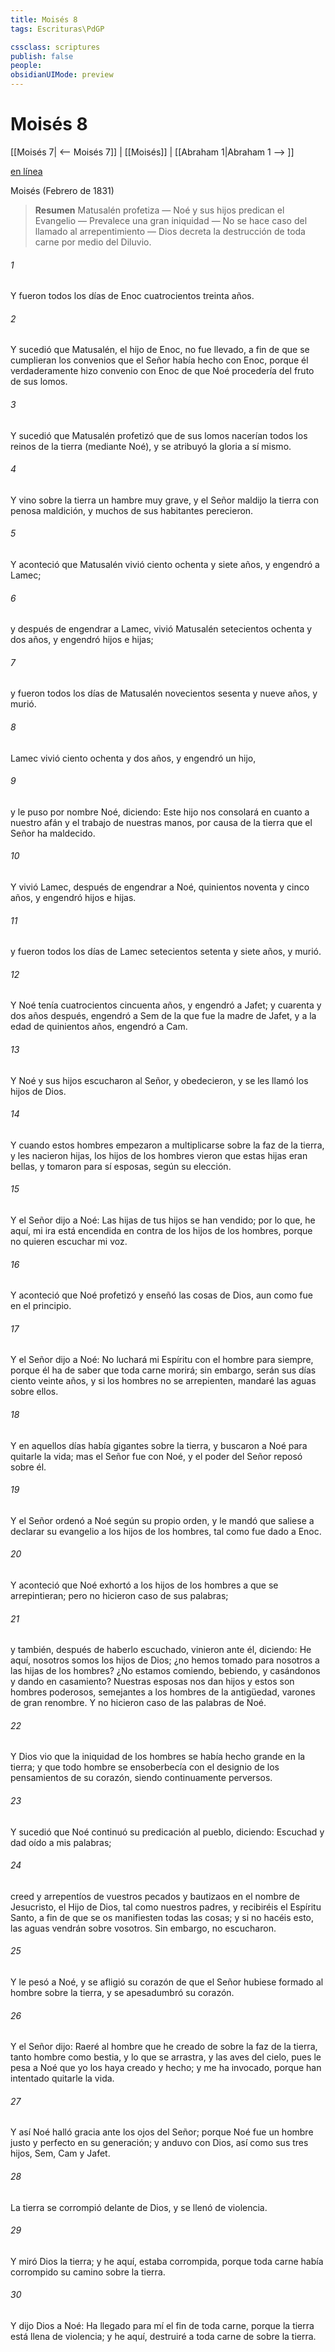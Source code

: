 ```yaml
---
title: Moisés 8
tags: Escrituras\PdGP

cssclass: scriptures
publish: false
people:
obsidianUIMode: preview
---
```


# Moisés 8
[[Moisés 7| <-- Moisés 7]] | [[Moisés]] | [[Abraham 1|Abraham 1 --> ]]

[en línea](https://churchofjesuschrist.org/study/scriptures/pgp/moses/8?lang=spa)

Moisés
(Febrero de 1831)

> __Resumen__
Matusalén profetiza — Noé y sus hijos predican el Evangelio — Prevalece una gran iniquidad — No se hace caso del llamado al arrepentimiento — Dios decreta la destrucción de toda carne por medio del Diluvio.

###### 1 
Y fueron todos los días de Enoc cuatrocientos treinta años.

###### 2 
Y sucedió que Matusalén, el hijo de Enoc, no fue llevado, a fin de que se cumplieran los convenios que el Señor había hecho con Enoc, porque él verdaderamente hizo convenio con Enoc de que Noé procedería del fruto de sus lomos.

###### 3 
Y sucedió que Matusalén profetizó que de sus lomos nacerían todos los reinos de la tierra (mediante Noé), y se atribuyó la gloria a sí mismo.

###### 4 
Y vino sobre la tierra un hambre muy grave, y el Señor maldijo la tierra con penosa maldición, y muchos de sus habitantes perecieron.

###### 5 
Y aconteció que Matusalén vivió ciento ochenta y siete años, y engendró a Lamec;

###### 6 
y después de engendrar a Lamec, vivió Matusalén setecientos ochenta y dos años, y engendró hijos e hijas;

###### 7 
y fueron todos los días de Matusalén novecientos sesenta y nueve años, y murió.

###### 8 
Lamec vivió ciento ochenta y dos años, y engendró un hijo,

###### 9 
y le puso por nombre Noé, diciendo: Este hijo nos consolará en cuanto a nuestro afán y el trabajo de nuestras manos, por causa de la tierra que el Señor ha maldecido.

###### 10 
Y vivió Lamec, después de engendrar a Noé, quinientos noventa y cinco años, y engendró hijos e hijas.

###### 11 
y fueron todos los días de Lamec setecientos setenta y siete años, y murió.

###### 12 
Y Noé tenía cuatrocientos cincuenta años, y engendró a Jafet; y cuarenta y dos años después, engendró a Sem de la que fue la madre de Jafet, y a la edad de quinientos años, engendró a Cam.

###### 13 
Y Noé y sus hijos escucharon al Señor, y obedecieron, y se les llamó los hijos de Dios.

###### 14 
Y cuando estos hombres empezaron a multiplicarse sobre la faz de la tierra, y les nacieron hijas, los hijos de los hombres vieron que estas hijas eran bellas, y tomaron para sí esposas, según su elección.

###### 15 
Y el Señor dijo a Noé: Las hijas de tus hijos se han vendido; por lo que, he aquí, mi ira está encendida en contra de los hijos de los hombres, porque no quieren escuchar mi voz.

###### 16 
Y aconteció que Noé profetizó y enseñó las cosas de Dios, aun como fue en el principio.

###### 17 
Y el Señor dijo a Noé: No luchará mi Espíritu con el hombre para siempre, porque él ha de saber que toda carne morirá; sin embargo, serán sus días ciento veinte años, y si los hombres no se arrepienten, mandaré las aguas sobre ellos.

###### 18 
Y en aquellos días había gigantes sobre la tierra, y buscaron a Noé para quitarle la vida; mas el Señor fue con Noé, y el poder del Señor reposó sobre él.

###### 19 
Y el Señor ordenó a Noé según su propio orden, y le mandó que saliese a declarar su evangelio a los hijos de los hombres, tal como fue dado a Enoc.

###### 20 
Y aconteció que Noé exhortó a los hijos de los hombres a que se arrepintieran; pero no hicieron caso de sus palabras;

###### 21 
y también, después de haberlo escuchado, vinieron ante él, diciendo: He aquí, nosotros somos los hijos de Dios; ¿no hemos tomado para nosotros a las hijas de los hombres? ¿No estamos comiendo, bebiendo, y casándonos y dando en casamiento? Nuestras esposas nos dan hijos y estos son hombres poderosos, semejantes a los hombres de la antigüedad, varones de gran renombre. Y no hicieron caso de las palabras de Noé.

###### 22 
Y Dios vio que la iniquidad de los hombres se había hecho grande en la tierra; y que todo hombre se ensoberbecía con el designio de los pensamientos de su corazón, siendo continuamente perversos.

###### 23 
Y sucedió que Noé continuó su predicación al pueblo, diciendo: Escuchad y dad oído a mis palabras;

###### 24 
creed y arrepentíos de vuestros pecados y bautizaos en el nombre de Jesucristo, el Hijo de Dios, tal como nuestros padres, y recibiréis el Espíritu Santo, a fin de que se os manifiesten todas las cosas; y si no hacéis esto, las aguas vendrán sobre vosotros. Sin embargo, no escucharon.

###### 25 
Y le pesó a Noé, y se afligió su corazón de que el Señor hubiese formado al hombre sobre la tierra, y se apesadumbró su corazón.

###### 26 
Y el Señor dijo: Raeré al hombre que he creado de sobre la faz de la tierra, tanto hombre como bestia, y lo que se arrastra, y las aves del cielo, pues le pesa a Noé que yo los haya creado y hecho; y me ha invocado, porque han intentado quitarle la vida.

###### 27 
Y así Noé halló gracia ante los ojos del Señor; porque Noé fue un hombre justo y perfecto en su generación; y anduvo con Dios, así como sus tres hijos, Sem, Cam y Jafet.

###### 28 
La tierra se corrompió delante de Dios, y se llenó de violencia.

###### 29 
Y miró Dios la tierra; y he aquí, estaba corrompida, porque toda carne había corrompido su camino sobre la tierra.

###### 30 
Y dijo Dios a Noé: Ha llegado para mí el fin de toda carne, porque la tierra está llena de violencia; y he aquí, destruiré a toda carne de sobre la tierra.

